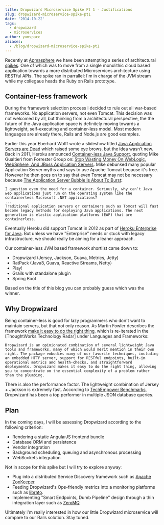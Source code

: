 ```yaml
---
title: Dropwizard Microservice Spike Pt 1 - Justifications
slug: dropwizard-microservice-spike-pt1
date: '2014-10-22'
tags:
  - dropwizard
  - microservices
author: yunspace
aliases:
  - /blog/dropwizard-microservice-spike-pt1
---
```

Recently at [Apmasphere][apmasphere] we have been attempting a series of architectural [spikes][spikes]. One of which was to move from a single monolithic cloud based application towards a more distributed Microservices architecture using RESTful APIs. The spike ran in parrallel: I'm in charge of the JVM stream while my collegaue heads the Ruby on Rails prototype.

## Container-less framework
During the framework selection process I decided to rule out all war-based frameworks. No application servers, not even Tomcat. This decision was not welcomed by all, but thinking from a architectural perspective, the the future of the Java application space is definitely moving towards a lightweight, self-executing and container-less model. Most modern languages are already there, Rails and Node.js are good examples.

Earlier this year Eberhard Wolff wrote a slideshow titled [Java Application Servers are Dead][appserver_dead] which raised some eye brows, but the idea wasn't new. Back in 2011, Heroku announced [Container-less Java Support][heroku_java], quoting Mike Gualtieri from Forrester Group on: [Stop Wasting Money On WebLogic, WebSphere, And JBoss Application Servers][appserver_waste_money]. Mike debunked many popular Application Server myths and says to use Apache Tomcat because it's free. However he then goes on to say that even Tomcat may not be necessary because [The Application Server Bubble Is About To Burst][appserver_bubble_bust]:

	I question even the need for a container. Seriously, why can’t Java web applications just run on the operating system like the containerless Microsoft .NET applications?
	...
	Traditional application servers or containers such as Tomcat will fast become legacy methods for deploying Java applications. The next generation is elastic application platforms (EAP) that are containerless.

Eventually Heroku did support Tomcat in 2012 as part of [Heroku Enterprise for Java][heroku_tomcat]. But unless we have "Enterprise" needs or stuck with legacy infrastructure, we should really be aiming for a leaner approach.

Our container-less JVM based framework shortlist came down to:

* Dropwizard (Jersey, Jackson, Guava, Metrics, Jetty)
* RatPack (Java8, Guava, Reactive Streams, Netty)
* Play!
* Grails with standalone plugin
* Spring Boot

Based on the title of this blog you can probably guess which was the winner.

## Why Dropwizard
Being container-less is good for lazy programmers who don't want to maintain servers, but that not only reason. As Martin Fowler describes the framework [make it easy to do the right thing][right_thing], which is re-iterated in the [ThoughtWorks Technology Radar] under Languages and Frameworks:

	Dropwizard is an opinionated combination of several lightweight Java tools and frameworks, many of which would merit mention in their own right. The package embodies many of our favorite techniques, including an embedded HTTP server, support for RESTful endpoints, built-in operational metrics and health-checks, and straightforward deployments. Dropwizard makes it easy to do the right thing, allowing you to concentrate on the essential complexity of a problem rather than the plumbing.

There is also the performance factor. The lightweight combination of Jersey + Jackson is extremely fast. According to [TechEmpower Benchmarks][benchmark], Dropwizard has been a top performer in multiple JSON database queries.

## Plan
In the coming days, I will be assessing Dropwizard according to the following criterion:

* Rendering a static AngularJS frontend bundle
* Database ORM and persistence
* Vendor integration
* Background scheduling, queuing and asynchronous processing
* WebSockets integration

Not in scope for this spike but I will try to explore anyway:

* Plug into a distributed Service Discovery framework such as [Apache ZooKeeper][zookeeper]
* Feeding Dropwizard's Ops-friendly metrics into a monitoring platforms such as [librato][librato].
* Implementing "Smart Endpoints, Dumb Pipeline" design through a thin integration layer such as [ZeroMQ][zeromq]

Ultimately I'm really interested in how our little Dropwizard microservice will compare to our Rails solution. Stay tuned.

[apmasphere]: 		http://team.apmasphere.com/
[spikes]:			http://agiledictionary.com/209/spike/
[gcloud]:			https://cloud.google.com/
[gapi]:				https://developers.google.com/apis-explorer/
[appserver_dead]: 	http://www.slideshare.net/ewolff/java-application-servers-are-dead
[heroku_java]:		https://blog.heroku.com/archives/2011/8/25/java
[heroku_tomcat]:	https://blog.heroku.com/archives/2012/9/19/announcing_heroku_enterprise_for_java
[appserver_waste_money]: http://blogs.forrester.com/mike_gualtieri/11-07-15-stop_wasting_money_on_weblogic_websphere_and_jboss_application_servers
[appserver_bubble_bust]: http://blogs.forrester.com/mike_gualtieri/11-04-27-the_application_server_bubble_is_about_to_burst
[right_thing]:		http://martinfowler.com/articles/microservices.html#MakeItEasyToDoTheRightThing
[tech_radar]:		http://www.thoughtworks.com/radar/languages-and-frameworks
[benchmark]:		http://www.techempower.com/benchmarks/#section=data-r9&hw=peak&test=query
[zookeeper]:		http://zookeeper.apache.org/
[librato]:			https://metrics.librato.com/
[zeromq]:			http://zeromq.org//
